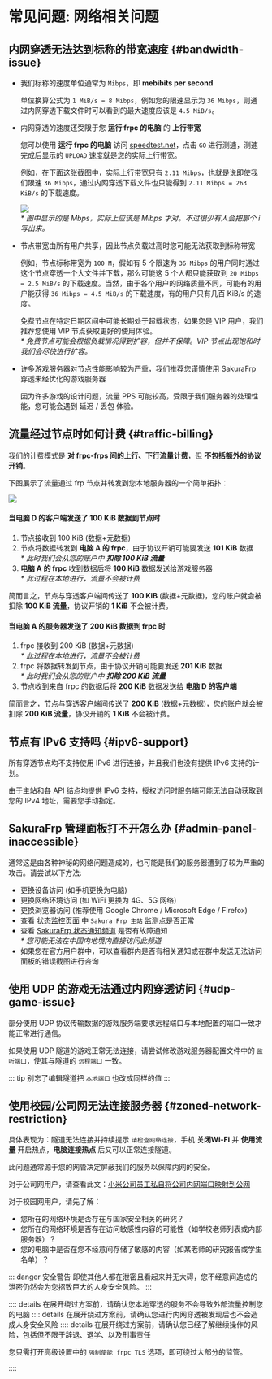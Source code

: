 # 常见问题: 网络相关问题

## 内网穿透无法达到标称的带宽速度 {#bandwidth-issue}

- 我们标称的速度单位通常为 `Mibps`，即 **mebibits per second**

   单位换算公式为 `1 MiB/s = 8 Mibps`，例如您的限速显示为 `36 Mibps`，则通过内网穿透下载文件时可以看到的最大速度应该是 `4.5 MiB/s`。

- 内网穿透的速度还受限于您 **运行 frpc 的电脑** 的 **上行带宽**

   您可以使用 **运行 frpc 的电脑** 访问 [speedtest.net](https://www.speedtest.net)，点击 `GO` 进行测速，测速完成后显示的 `UPLOAD` 速度就是您的实际上行带宽。

   例如，在下面这张截图中，实际上行带宽只有 `2.11 Mibps`，也就是说即使我们限速 `36 Mibps`，通过内网穿透下载文件也只能得到 `2.11 Mibps = 263 KiB/s` 的下载速度。

  ![](./_images/network-speedtest.png)  
  _* 图中显示的是 Mbps，实际上应该是 Mibps 才对。不过很少有人会把那个 i 写出来。_

- 节点带宽由所有用户共享，因此节点负载过高时您可能无法获取到标称带宽

   例如，节点标称带宽为 `100 M`，假如有 5 个限速为 `36 Mibps` 的用户同时通过这个节点穿透一个大文件并下载，那么可能这 5 个人都只能获取到 `20 Mibps = 2.5 MiB/s` 的下载速度。当然，由于各个用户的网络质量不同，可能有的用户能获得 `36 Mibps = 4.5 MiB/s` 的下载速度，有的用户只有几百 KiB/s 的速度。

   免费节点在特定日期区间中可能长期处于超载状态，如果您是 VIP 用户，我们推荐您使用 VIP 节点获取更好的使用体验。  
   _* 免费节点可能会根据负载情况得到扩容，但并不保障。VIP 节点出现饱和时我们会尽快进行扩容。_

- 许多游戏服务器对节点性能影响较为严重，我们推荐您谨慎使用 SakuraFrp 穿透未经优化的游戏服务器

   因为许多游戏的设计问题，流量 PPS 可能较高，受限于我们服务器的处理性能，您可能会遇到 延迟 / 丢包 体验。  

## 流量经过节点时如何计费 {#traffic-billing}

我们的计费模式是 **对 frpc-frps 间的上行、下行流量计费**，但 **不包括额外的协议开销**。

下图展示了流量通过 frp 节点并转发到您本地服务器的一个简单拓扑：

![](../_images/basics-5.svg)

#### 当电脑 D 的客户端发送了 100 KiB 数据到节点时

1. 节点接收到 100 KiB (数据+元数据)  
1. 节点将数据转发到 **电脑 A 的 frpc**，由于协议开销可能要发送 **101 KiB** 数据  
   _* 此时我们会从您的账户中 **扣除 100 KiB 流量**_
1. **电脑 A 的 frpc** 收到数据后将 **100 KiB** 数据发送给游戏服务器  
   _* 此过程在本地进行，流量不会被计费_

简而言之，节点与穿透客户端间传送了 **100 KiB** (数据+元数据)，您的账户就会被扣除 **100 KiB 流量**，协议开销的 **1 KiB** 不会被计费。

#### 当电脑 A 的服务器发送了 200 KiB 数据到 frpc 时

1. frpc 接收到 200 KiB (数据+元数据)  
   _* 此过程在本地进行，流量不会被计费_
1. frpc 将数据转发到节点，由于协议开销可能要发送 **201 KiB** 数据  
   _* 此时我们会从您的账户中 **扣除 200 KiB 流量**_
1. 节点收到来自 frpc 的数据后将 **200 KiB** 数据发送给 **电脑 D 的客户端**

简而言之，节点与穿透客户端间传送了 **200 KiB** (数据+元数据)，您的账户就会被扣除 **200 KiB 流量**，协议开销的 **1 KiB** 不会被计费。

## 节点有 IPv6 支持吗 {#ipv6-support}

所有穿透节点均不支持使用 IPv6 进行连接，并且我们也没有提供 IPv6 支持的计划。

由于主站和各 API 结点均提供 IPv6 支持，授权访问时服务端可能无法自动获取到您的 IPv4 地址，需要您手动指定。

## SakuraFrp 管理面板打不开怎么办 {#admin-panel-inaccessible}

通常这是由各种神秘的网络问题造成的，也可能是我们的服务器遭到了较为严重的攻击。请尝试以下方法:

- 更换设备访问 (如手机更换为电脑)
- 更换网络环境访问 (如 WiFi 更换为 4G、5G 网络)
- 更换浏览器访问 (推荐使用 Google Chrome / Microsoft Edge / Firefox)
- 查看 [状态监控页面](https://status.natfrp.com/) 中 `Sakura Frp 主站` 监测点是否正常
- 查看 [SakuraFrp 状态通知频道](https://t.me/natfrp_status) 是否有故障通知  
  _* 您可能无法在中国内地境内直接访问此频道_
- 如果您在官方用户群中，可以查看群内是否有相关通知或在群中发送无法访问面板的错误截图进行咨询

## 使用 UDP 的游戏无法通过内网穿透访问 {#udp-game-issue}

部分使用 UDP 协议传输数据的游戏服务端要求远程端口与本地配置的端口一致才能正常进行通信。

如果使用 UDP 隧道的游戏正常无法连接，请尝试修改游戏服务器配置文件中的 `监听端口`，使其与隧道的 `远程端口` 一致。

::: tip
别忘了编辑隧道把 `本地端口` 也改成同样的值
:::

## 使用校园/公司网无法连接服务器 {#zoned-network-restriction}

具体表现为：隧道无法连接并持续提示 `请检查网络连接`，手机 **关闭Wi-Fi** 并 **使用流量** 开启热点，**电脑连接热点** 后又可以正常连接隧道。

此问题通常源于您的网管决定屏蔽我们的服务以保障内网的安全。

对于公司网用户，请查看此文：[小米公司员工私自将公司内网端口映射到公网](https://www.v2ex.com/t/726197)

对于校园网用户，请先了解：

- 您所在的网络环境是否存在与国家安全相关的研究？
- 您所在的网络环境是否存在访问敏感性内容的可能性（如学校老师列表或内部服务器）？
- 您的电脑中是否在您不经意间存储了敏感的内容（如某老师的研究报告或学生名单）？

::: danger 安全警告
即使其他人都在泄密且看起来并无大碍，您不经意间造成的泄密仍然会为您招致巨大的人身安全风险。
:::

:::: details 在展开绕过方案前，请确认您本地穿透的服务不会导致外部流量控制您的电脑
:::: details 在展开绕过方案前，请确认您进行内网穿透被发现后也不会造成人身安全风险
:::: details 在展开绕过方案前，请确认您已经了解继续操作的风险，包括但不限于辞退、退学、以及刑事责任

您只需打开高级设置中的 `强制使能 frpc TLS` 选项，即可绕过大部分的监管。

::::
